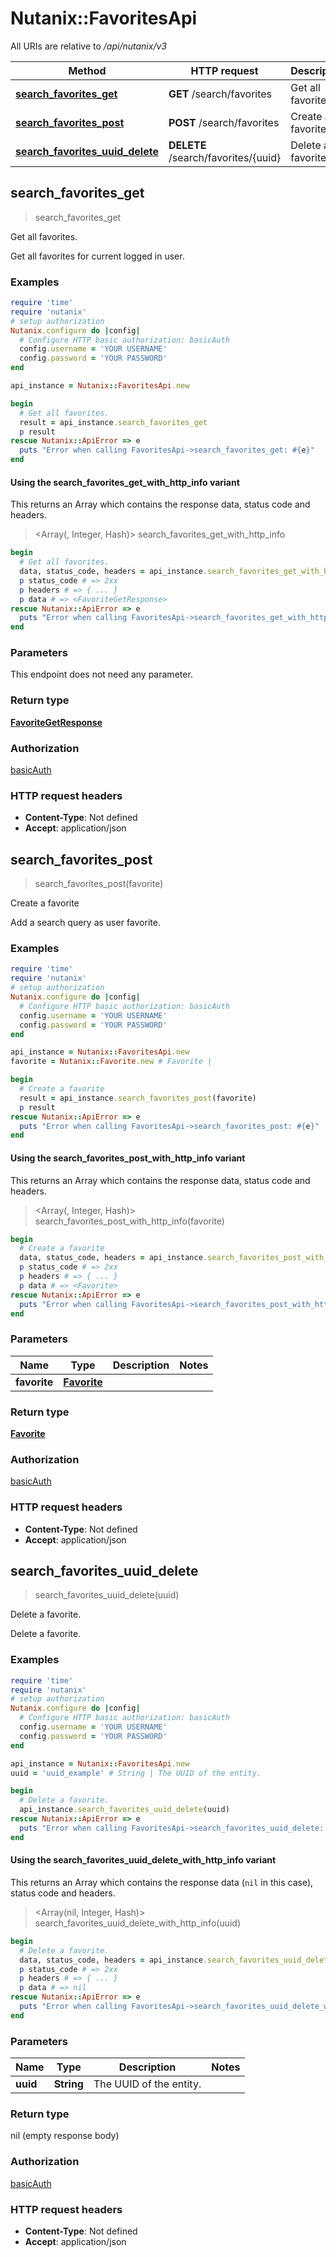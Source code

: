# Nutanix::FavoritesApi

All URIs are relative to */api/nutanix/v3*

| Method | HTTP request | Description |
| ------ | ------------ | ----------- |
| [**search_favorites_get**](FavoritesApi.md#search_favorites_get) | **GET** /search/favorites | Get all favorites. |
| [**search_favorites_post**](FavoritesApi.md#search_favorites_post) | **POST** /search/favorites | Create a favorite |
| [**search_favorites_uuid_delete**](FavoritesApi.md#search_favorites_uuid_delete) | **DELETE** /search/favorites/{uuid} | Delete a favorite. |


## search_favorites_get

> <FavoriteGetResponse> search_favorites_get

Get all favorites.

Get all favorites for current logged in user. 

### Examples

```ruby
require 'time'
require 'nutanix'
# setup authorization
Nutanix.configure do |config|
  # Configure HTTP basic authorization: basicAuth
  config.username = 'YOUR USERNAME'
  config.password = 'YOUR PASSWORD'
end

api_instance = Nutanix::FavoritesApi.new

begin
  # Get all favorites.
  result = api_instance.search_favorites_get
  p result
rescue Nutanix::ApiError => e
  puts "Error when calling FavoritesApi->search_favorites_get: #{e}"
end
```

#### Using the search_favorites_get_with_http_info variant

This returns an Array which contains the response data, status code and headers.

> <Array(<FavoriteGetResponse>, Integer, Hash)> search_favorites_get_with_http_info

```ruby
begin
  # Get all favorites.
  data, status_code, headers = api_instance.search_favorites_get_with_http_info
  p status_code # => 2xx
  p headers # => { ... }
  p data # => <FavoriteGetResponse>
rescue Nutanix::ApiError => e
  puts "Error when calling FavoritesApi->search_favorites_get_with_http_info: #{e}"
end
```

### Parameters

This endpoint does not need any parameter.

### Return type

[**FavoriteGetResponse**](FavoriteGetResponse.md)

### Authorization

[basicAuth](../README.md#basicAuth)

### HTTP request headers

- **Content-Type**: Not defined
- **Accept**: application/json


## search_favorites_post

> <Favorite> search_favorites_post(favorite)

Create a favorite

Add a search query as user favorite. 

### Examples

```ruby
require 'time'
require 'nutanix'
# setup authorization
Nutanix.configure do |config|
  # Configure HTTP basic authorization: basicAuth
  config.username = 'YOUR USERNAME'
  config.password = 'YOUR PASSWORD'
end

api_instance = Nutanix::FavoritesApi.new
favorite = Nutanix::Favorite.new # Favorite | 

begin
  # Create a favorite
  result = api_instance.search_favorites_post(favorite)
  p result
rescue Nutanix::ApiError => e
  puts "Error when calling FavoritesApi->search_favorites_post: #{e}"
end
```

#### Using the search_favorites_post_with_http_info variant

This returns an Array which contains the response data, status code and headers.

> <Array(<Favorite>, Integer, Hash)> search_favorites_post_with_http_info(favorite)

```ruby
begin
  # Create a favorite
  data, status_code, headers = api_instance.search_favorites_post_with_http_info(favorite)
  p status_code # => 2xx
  p headers # => { ... }
  p data # => <Favorite>
rescue Nutanix::ApiError => e
  puts "Error when calling FavoritesApi->search_favorites_post_with_http_info: #{e}"
end
```

### Parameters

| Name | Type | Description | Notes |
| ---- | ---- | ----------- | ----- |
| **favorite** | [**Favorite**](Favorite.md) |  |  |

### Return type

[**Favorite**](Favorite.md)

### Authorization

[basicAuth](../README.md#basicAuth)

### HTTP request headers

- **Content-Type**: Not defined
- **Accept**: application/json


## search_favorites_uuid_delete

> search_favorites_uuid_delete(uuid)

Delete a favorite.

Delete a favorite.

### Examples

```ruby
require 'time'
require 'nutanix'
# setup authorization
Nutanix.configure do |config|
  # Configure HTTP basic authorization: basicAuth
  config.username = 'YOUR USERNAME'
  config.password = 'YOUR PASSWORD'
end

api_instance = Nutanix::FavoritesApi.new
uuid = 'uuid_example' # String | The UUID of the entity.

begin
  # Delete a favorite.
  api_instance.search_favorites_uuid_delete(uuid)
rescue Nutanix::ApiError => e
  puts "Error when calling FavoritesApi->search_favorites_uuid_delete: #{e}"
end
```

#### Using the search_favorites_uuid_delete_with_http_info variant

This returns an Array which contains the response data (`nil` in this case), status code and headers.

> <Array(nil, Integer, Hash)> search_favorites_uuid_delete_with_http_info(uuid)

```ruby
begin
  # Delete a favorite.
  data, status_code, headers = api_instance.search_favorites_uuid_delete_with_http_info(uuid)
  p status_code # => 2xx
  p headers # => { ... }
  p data # => nil
rescue Nutanix::ApiError => e
  puts "Error when calling FavoritesApi->search_favorites_uuid_delete_with_http_info: #{e}"
end
```

### Parameters

| Name | Type | Description | Notes |
| ---- | ---- | ----------- | ----- |
| **uuid** | **String** | The UUID of the entity. |  |

### Return type

nil (empty response body)

### Authorization

[basicAuth](../README.md#basicAuth)

### HTTP request headers

- **Content-Type**: Not defined
- **Accept**: application/json

